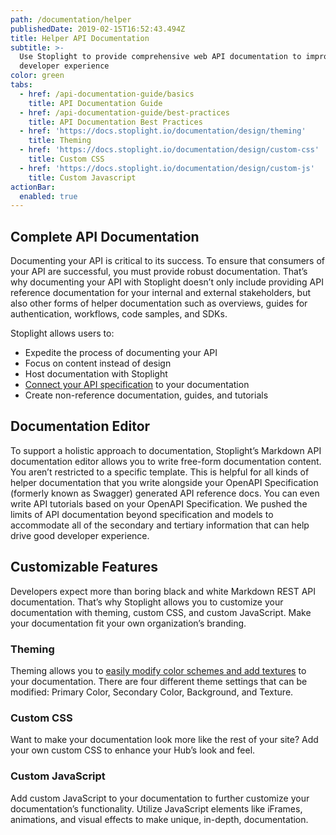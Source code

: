 ```yaml
---
path: /documentation/helper
publishedDate: 2019-02-15T16:52:43.494Z
title: Helper API Documentation
subtitle: >-
  Use Stoplight to provide comprehensive web API documentation to improve
  developer experience
color: green
tabs:
  - href: /api-documentation-guide/basics
    title: API Documentation Guide
  - href: /api-documentation-guide/best-practices
    title: API Documentation Best Practices
  - href: 'https://docs.stoplight.io/documentation/design/theming'
    title: Theming
  - href: 'https://docs.stoplight.io/documentation/design/custom-css'
    title: Custom CSS
  - href: 'https://docs.stoplight.io/documentation/design/custom-js'
    title: Custom Javascript
actionBar:
  enabled: true
---
```


## Complete API Documentation

Documenting your API is critical to its success. To ensure that consumers of your API are successful, you must provide robust documentation. That’s why documenting your API with Stoplight doesn’t only include providing API reference documentation for your internal and external stakeholders, but also other forms of helper documentation such as overviews, guides for authentication, workflows, code samples, and SDKs.

Stoplight allows users to:

- Expedite the process of documenting your API
- Focus on content instead of design
- Host documentation with Stoplight
- [Connect your API specification](https://docs.stoplight.io/documentation/referencing-other-data-sources) to your documentation
- Create non-reference documentation, guides, and tutorials

## Documentation Editor

To support a holistic approach to documentation, Stoplight’s Markdown API documentation editor allows you to write free-form documentation content. You aren’t restricted to a specific template. This is helpful for all kinds of helper documentation that you write alongside your OpenAPI Specification (formerly known as Swagger) generated API reference docs. You can even write API tutorials based on your OpenAPI Specification. We pushed the limits of API documentation beyond specification and models to accommodate all of the secondary and tertiary information that can help drive good developer experience.

## Customizable Features

Developers expect more than boring black and white Markdown REST API documentation. That’s why Stoplight allows you to customize your documentation with theming, custom CSS, and custom JavaScript. Make your documentation fit your own organization’s branding.

### Theming

Theming allows you to [easily modify color schemes and add textures](/documentation/#fully-customizable) to your documentation. There are four different theme settings that can be modified: Primary Color, Secondary Color, Background, and Texture.

### Custom CSS

Want to make your documentation look more like the rest of your site? Add your own custom CSS to enhance your Hub’s look and feel.

### Custom JavaScript

Add custom JavaScript to your documentation to further customize your documentation’s functionality. Utilize JavaScript elements like iFrames, animations, and visual effects to make unique, in-depth, documentation.
